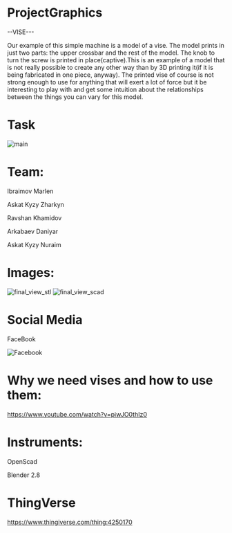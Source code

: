 # ProjectGraphics

--VISE---

Our example of this simple machine is a model of a vise. The model prints in just two parts: the upper crossbar and the rest of the model. 
The knob to turn the screw is printed in place(captive).This is an example of a model that is not really possible to create any other way
than by 3D printing it(if it is being fabricated in one piece, anyway).
The printed vise  of course is not strong enough to use for anything that will exert a lot of force
but it be interesting to play with and get some intuition about the relationships between the things you can vary for this model.


# Task
![main](https://user-images.githubusercontent.com/49818721/77933858-f3051680-72b7-11ea-9592-9f09c62877d4.jpg)

# Team:
Ibraimov Marlen

Askat Kyzy Zharkyn 

Ravshan Khamidov

Arkabaev Daniyar

Askat Kyzy Nuraim



# Images:
![final_view_stl](https://user-images.githubusercontent.com/49818721/77936742-ff8b6e00-72bb-11ea-8670-b1f5dc8a3abc.png)
![final_view_scad](https://user-images.githubusercontent.com/49818721/77936817-17fb8880-72bc-11ea-80f8-292d2b08b530.png)

# Social Media
FaceBook

![Facebook](https://user-images.githubusercontent.com/49818721/77938325-3f535500-72be-11ea-84c6-6d947b41ad02.png)

# Why we need vises and how to use them:
https://www.youtube.com/watch?v=piwJO0thIz0

# Instruments:
OpenScad

Blender 2.8
# ThingVerse
https://www.thingiverse.com/thing:4250170
